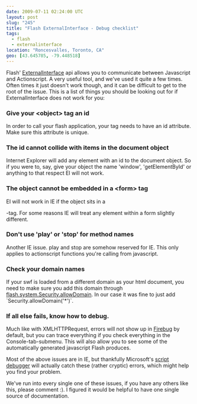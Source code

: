 ```yaml
---
date: 2009-07-11 02:24:00 UTC
layout: post
slug: "245"
title: "Flash ExternalInterface - Debug checklist"
tags:
  - flash
  - externalinterface
location: "Roncesvalles, Toronto, CA"
geo: [43.645785, -79.448518]
---
```

<p>Flash' <a href="http://livedocs.adobe.com/flash/9.0/ActionScriptLangRefV3/flash/external/ExternalInterface.html">ExternalInterface</a> api allows you to communicate between Javascript and Actionscript. A very useful tool, and we've used it quite a few times. Often times it just doesn't work though, and it can be difficult to get to the root of the issue. This is a list of things you should be looking out for if ExternalInterface does not work for you:</p>

<h3>Give your &lt;object&gt; tag an id</h3>

<p>In order to call your flash application, your <object> tag needs to have an id attribute. Make sure this attribute is unique.</p>

<h3>The id cannot collide with items in the document object</h3>

<p>Internet Explorer will add any element with an id to the document object. So if you were to, say, give your object the name 'window', 'getElementById' or anything to that respect EI will not work.</p>

<h3>The object cannot be embedded in a &lt;form&gt; tag</h3>

<p>EI will not work in IE if the object sits in a <form>-tag. For some reasons IE will treat any element within a form slightly different.</p>

<h3>Don't use 'play' or 'stop' for method names</h3>

<p>Another IE issue. play and stop are somehow reserved for IE. This only applies to actionscript functions you're calling from javascript.</p>

<h3>Check your domain names</h3>

<p>If your swf is loaded from a different domain as your html document, you need to make sure you add this domain through <a href="http://livedocs.adobe.com/flash/9.0/ActionScriptLangRefV3/flash/system/Security.html#allowDomain%28%29">flash.system.Security.allowDomain</a>. In our case it was fine to just add `Security.allowDomain('*')`.</p>

<h3>If all else fails, know how to debug.</h3>

<p>Much like with XMLHTTPRequest, errors will not show up in <a href="http://getfirebug.com/">Firebug</a> by default, but you can trace everything if you check everything in the Console-tab-submenu. This will also allow you to see some of the automatically generated javascript Flash produces.</p>

<p>Most of the above issues are in IE, but thankfully Microsoft's <a href="http://www.microsoft.com/downloads/details.aspx?familyid=2f465be0-94fd-4569-b3c4-dffdf19ccd99&displaylang=en">script debugger</a> will actually catch these (rather cryptic) errors, which might help you find your problem.</p>

<p>We've run into every single one of these issues, if you have any others like this, please comment :). I figured it would be helpful to have one single source of documentation.</p>
